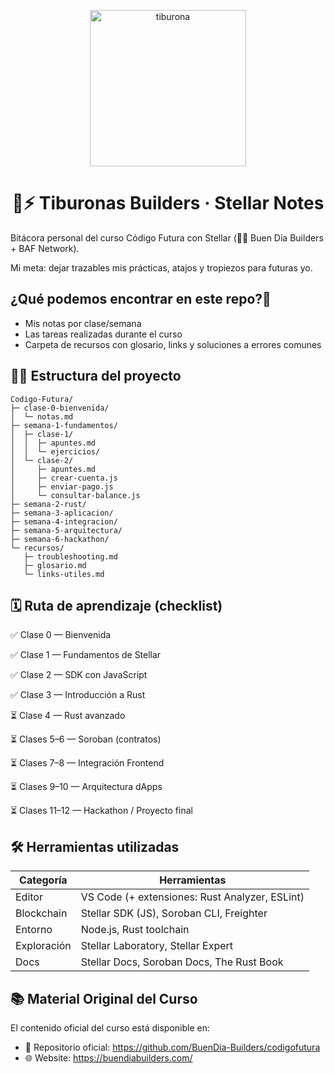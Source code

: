 <p align="center">  <img width="250" height="250" alt="tiburona" src="https://github.com/user-attachments/assets/bedfc923-ad03-429e-8267-206e88c0a1c2" />
<h1 align="center">🦈⚡ Tiburonas Builders · Stellar Notes</h1>
  
<p>Bitácora personal del curso Código Futura con Stellar (👩‍🏫 Buen Día Builders + BAF Network).</p>
<p>Mi meta: dejar trazables mis prácticas, atajos y tropiezos para futuras yo.</p>

## ¿Qué podemos encontrar en este repo?🌺

- Mis notas por clase/semana
- Las tareas realizadas durante el curso
- Carpeta de recursos con glosario, links y soluciones a errores comunes


## 📁🌸 Estructura del proyecto

```text
Codigo-Futura/
├─ clase-0-bienvenida/
│  └─ notas.md
├─ semana-1-fundamentos/
│  ├─ clase-1/
│  │  ├─ apuntes.md
│  │  └─ ejercicios/
│  └─ clase-2/
│     ├─ apuntes.md
│     ├─ crear-cuenta.js
│     ├─ enviar-pago.js
│     └─ consultar-balance.js
├─ semana-2-rust/
├─ semana-3-aplicacion/
├─ semana-4-integracion/
├─ semana-5-arquitectura/
├─ semana-6-hackathon/
└─ recursos/
   ├─ troubleshooting.md
   ├─ glosario.md
   └─ links-utiles.md
```

## 🗓️ Ruta de aprendizaje (checklist)

 ✅ Clase 0 — Bienvenida
 
 ✅ Clase 1 — Fundamentos de Stellar
 
 ✅ Clase 2 — SDK con JavaScript
 
 ✅ Clase 3 — Introducción a Rust

 ⏳ Clase 4 — Rust avanzado
 
 ⏳ Clases 5–6 — Soroban (contratos)
 
 ⏳ Clases 7–8 — Integración Frontend
 
 ⏳ Clases 9–10 — Arquitectura dApps
 
 ⏳ Clases 11–12 — Hackathon / Proyecto final




## 🛠 Herramientas utilizadas
| Categoría   | Herramientas                                   |
| ----------- | ---------------------------------------------- |
| Editor      | VS Code (+ extensiones: Rust Analyzer, ESLint) |
| Blockchain  | Stellar SDK (JS), Soroban CLI, Freighter       |
| Entorno     | Node.js, Rust toolchain                        |
| Exploración | Stellar Laboratory, Stellar Expert             |
| Docs        | Stellar Docs, Soroban Docs, The Rust Book      |


## 📚 Material Original del Curso
El contenido oficial del curso está disponible en:

- 📂 Repositorio oficial: https://github.com/BuenDia-Builders/codigofutura
- 🌐 Website: https://buendiabuilders.com/

